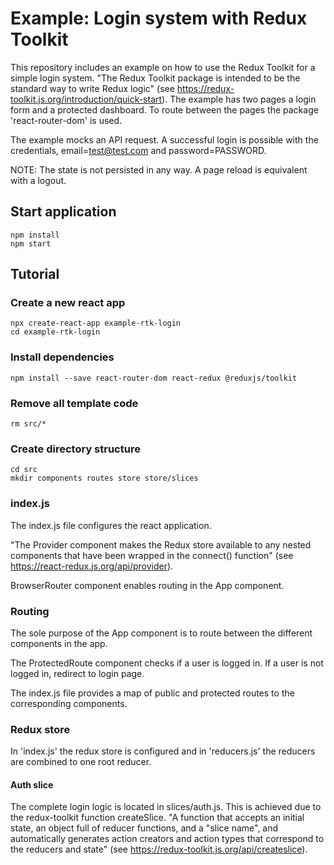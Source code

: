 
# Example: Login system with Redux Toolkit

This repository includes an example on how to use the Redux Toolkit for a simple login system. "The Redux Toolkit package is intended to be the standard way to write Redux logic" (see https://redux-toolkit.js.org/introduction/quick-start). The example has two pages a login form and a protected dashboard. To route between the pages the package 'react-router-dom' is used.

The example mocks an API request. A successful login is possible with the credentials, email=test@test.com and password=PASSWORD.

NOTE: The state is not persisted in any way. A page reload is equivalent with a logout.

## Start application

    npm install
    npm start

## Tutorial

### Create a new react app

    npx create-react-app example-rtk-login
    cd example-rtk-login

### Install dependencies

    npm install --save react-router-dom react-redux @reduxjs/toolkit

### Remove all template code

    rm src/*

### Create directory structure

    cd src
    mkdir components routes store store/slices

### index.js

The index.js file configures the react application. 

"The Provider component makes the Redux store available to any nested components that have been wrapped in the connect() function" (see https://react-redux.js.org/api/provider).

BrowserRouter component enables routing in the App component.

### Routing

The sole purpose of the App component is to route between the different components in the app.

The ProtectedRoute component checks if a user is logged in. If a user is not logged in, redirect to login page.

The index.js file provides a map of public and protected routes to the corresponding components.

### Redux store

In 'index.js' the redux store is configured and in 'reducers.js' the reducers are combined to one root reducer. 

#### Auth slice

The complete login logic is located in slices/auth.js. This is achieved due to the redux-toolkit function createSlice. "A function that accepts an initial state, an object full of reducer functions, and a "slice name", and automatically generates action creators and action types that correspond to the reducers and state" (see https://redux-toolkit.js.org/api/createslice).

